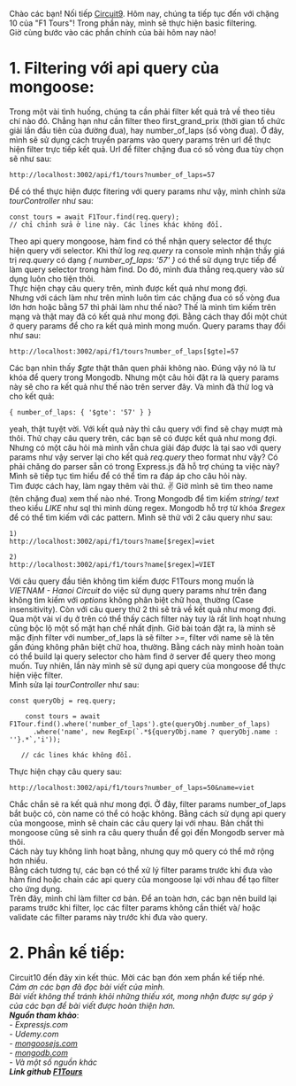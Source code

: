 Chào các bạn! Nối tiếp [Circuit9](https://viblo.asia/p/express-basic-f1tours-project-circuit9-using-mongodb-with-mongoose-use-mongoose-model-in-controller-oOVlY2Go58W). Hôm nay, chúng ta tiếp tục đến với chặng 10 của "F1 Tours"! Trong phần này, mình sẽ thực hiện basic filtering. <br>
Giờ cùng bước vào các phần chính của bài  hôm nay nào! <br>

# 1. Filtering với api query của mongoose:
Trong một vài tình huống, chúng ta cần phải filter kết quả trả về theo tiêu chí nào đó. Chẳng hạn như cần filter theo first_grand_prix (thời gian tổ chức giải lần đầu tiên của đường đua), hay number_of_laps (số vòng đua).  Ở đây, mình sẽ sử dụng cách truyển params vào query params trên url để thực hiện filter trực tiếp kết quả. Url để filter chặng đua có số vòng đua tùy chọn sẽ như sau:
```
http://localhost:3002/api/f1/tours?number_of_laps=57
```
Để có thể thực hiện được fitering với query params như vậy, mình chỉnh sửa *tourController* như sau:

```
const tours = await F1Tour.find(req.query);
// chỉ chỉnh sửa ở line này. Các lines khác không đổi.
```
Theo api query mongoose, hàm find có thể nhận query selector để thực hiện query với selector. Khi thử log *req.query* ra console mình nhận thấy giá trị *req.query* có dạng *{ number_of_laps: '57' }* có thể sử dụng trực tiếp để làm query selector trong hàm find. Do đó, mình đưa thẳng req.query vào sử dụng luôn cho tiện thôi.<br>
Thực hiện chạy câu query trên, mình được kết quả như mong đợi.<br>
Nhưng với cách làm như trên mình luôn tìm các chặng đua có số vòng đua lớn hơn hoặc bằng 57 thì phải làm như thế nào? Thế là mình tìm kiếm trên mạng và thật may đã có kết quả như mong đợi. Bằng cách thay đổi một chút ở query params để cho ra kết quả mình mong muốn. Query params thay đổi như sau:<br>
```
http://localhost:3002/api/f1/tours?number_of_laps[$gte]=57
```
Các bạn nhìn thấy *$gte* thật thân quen phải không nào. Đúng vậy nó là tư khóa để query trong Mongodb. Nhưng một câu hỏi đặt ra là query params này sẽ cho ra kết quả như thế nào trên server đây. Và mình đã thử log và cho kết quả: 
```
{ number_of_laps: { '$gte': '57' } }
```
yeah, thật tuyệt vời. Với kết quả này thì câu query với find sẽ chạy mượt mà thôi. Thử chạy câu query trên, các bạn sẽ có được kết quả như mong đợi.<br>
Nhưng có một câu hỏi mà mình vẫn chưa giải đáp được là tại sao với query params như vậy server lại cho kết quả *req.query* theo format như vậy? Có phải chăng do parser sẵn có trong Express.js đã hỗ trợ chúng ta việc này? Mình sẽ tiếp tục tìm hiểu để có thể tìm ra đáp áp cho câu hỏi này. <br>
Tìm được cách hay, làm ngay thêm vài thứ. :v: Giờ mình sẽ tìm theo name (tên chặng đua) xem thế nào nhé. Trong Mongodb để tìm kiếm *string/ text* theo kiểu *LIKE* như sql thì mình dùng regex. Mongodb hỗ trợ từ khóa *$regex* để có thể tìm kiếm với các pattern. Mình sẽ thử với 2 câu query như sau:
```
1)
http://localhost:3002/api/f1/tours?name[$regex]=viet

2)
http://localhost:3002/api/f1/tours?name[$regex]=VIET
```
Với câu query đầu tiên không tìm kiếm được F1Tours mong muốn là *VIETNAM - Hanoi Circuit* do việc sử dụng query params như trên đang không tìm kiếm với *options* không phân biệt chữ hoa, thường (Case insensitivity). Còn với câu query thứ 2 thì sẽ trả về kết quả như mong đợi.<br>
Qua một vài ví dụ ở trên có thể thấy cách filter này tuy là rất linh hoạt nhưng cũng bộc lộ một số mặt hạn chế nhất định. Giờ bài toán đặt ra, là mình sẽ mặc định filter với number_of_laps là sẽ filter *>=*, filter với name sẽ là tên gần đúng không phân biệt chữ hoa, thường. Bằng cách này mình hoàn toàn có thể build lại query selector cho hàm find ở server để query theo mong muốn. Tuy nhiên, lần này mình sẽ sử dụng api query của mongoose để thực hiện việc filter. <br>
Mình sửa lại *tourController* như sau:
```
const queryObj = req.query;

    const tours = await F1Tour.find().where('number_of_laps').gte(queryObj.number_of_laps)
      .where('name', new RegExp(`.*${queryObj.name ? queryObj.name : ''}.*`,'i'));
      
   // các lines khác không đổi.
```
Thực hiện chạy câu query sau:
```
http://localhost:3002/api/f1/tours?number_of_laps=50&name=viet
```
Chắc chắn sẽ ra kết quả như mong đợi. Ở đây, filter params number_of_laps bắt buộc có, còn name có thể có hoặc không. Bằng cách sử dụng api query của mongoose, mình sẽ chain các câu query lại với nhau. Bản chất thì mongoose cũng sẽ sinh ra câu query thuần để gọi đến Mongodb server mà thôi. <br>
Cách này tuy không linh hoạt bằng, nhưng quy mô query có thể mở rộng hơn nhiều. <br>
Bằng cách tương tự, các bạn có thể xử lý filter params trước khi đưa vào hàm find hoặc chain các api query của mongoose lại với nhau để tạo filter cho ứng dụng.<br>
Trên đây, mình chỉ làm filter cơ bản. Để an toàn hơn, các bạn nên build lại params trước khi filter, lọc các filter params không cần thiết và/ hoặc validate các filter params này trước khi đưa vào query. 

# 2. Phần kế tiếp:
Circuit10 đến đây xin kết thúc. Mời các bạn đón xem phần kế tiếp nhé.<br>
*Cảm ơn các bạn đã đọc bài viết của mình.* <br>
*Bài viết không thể tránh khỏi những thiếu xót, mong nhận được sự góp ý của các bạn để bài viết được hoàn thiện hơn.* <br>
***Nguồn tham khảo***:<br>
*- Expressjs.com*<br>
*- Udemy.com* <br>
*- [mongoosejs.com](https://mongoosejs.com/docs/index.html)* <br>
*- [mongodb.com](https://docs.mongodb.com/)* <br>
*- Và một số nguồn khác* <br>
***Link github [F1Tours](https://github.com/dtmhdev89/ExpressSample_F1Tours)***